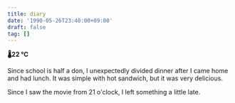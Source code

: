 ```yaml
---
title: diary
date: '1990-05-26T23:40:00+09:00'
draft: false
tag: []
---
```


**🌡22 ℃**

Since school is half a don, I unexpectedly divided dinner after I came home and had lunch. It was simple with hot sandwich, but it was very delicious.

Since I saw the movie from 21 o'clock, I left something a little late.